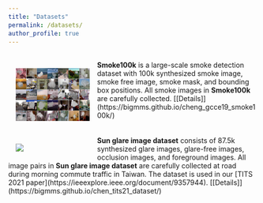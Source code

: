 ```yaml
---
title: "Datasets"
permalink: /datasets/
author_profile: true
---
```


<br>
<img src='/images/demo_smoke100k.jpg' width="150" style="float: left; margin: 15px">
<strong>Smoke100k</strong> is a large-scale smoke detection dataset with 100k synthesized smoke image, smoke free image, smoke mask, and bounding box positions. All smoke images in <strong>Smoke100k</strong> are carefully collected. [[Details]](https://bigmms.github.io/cheng_gcce19_smoke100k/)
<br>
<br>
<br>
<img src='/images/demo_sunglaredataset.png' width="150" style="float: left; margin: 15px">
<strong>Sun glare image dataset</strong> consists of 87.5k synthesized glare images, glare-free images, occlusion images, and foreground images. All image pairs in <strong>Sun glare image dataset</strong> are carefully collected at road during morning commute traffic in Taiwan. The dataset is used in our [TITS 2021 paper](https://ieeexplore.ieee.org/document/9357944). [[Details]](https://bigmms.github.io/chen_tits21_dataset/)
<br>


